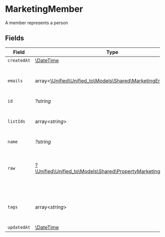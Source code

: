 # MarketingMember

A member represents a person


## Fields

| Field                                                                                                              | Type                                                                                                               | Required                                                                                                           | Description                                                                                                        |
| ------------------------------------------------------------------------------------------------------------------ | ------------------------------------------------------------------------------------------------------------------ | ------------------------------------------------------------------------------------------------------------------ | ------------------------------------------------------------------------------------------------------------------ |
| `createdAt`                                                                                                        | [\DateTime](https://www.php.net/manual/en/class.datetime.php)                                                      | :heavy_minus_sign:                                                                                                 | N/A                                                                                                                |
| `emails`                                                                                                           | array<[\Unified\Unified_to\Models\Shared\MarketingEmail](../../Models/Shared/MarketingEmail.md)>                   | :heavy_minus_sign:                                                                                                 | An array of email addresses for this member                                                                        |
| `id`                                                                                                               | *?string*                                                                                                          | :heavy_minus_sign:                                                                                                 | N/A                                                                                                                |
| `listIds`                                                                                                          | array<*string*>                                                                                                    | :heavy_minus_sign:                                                                                                 | An array of list IDs associated with this member                                                                   |
| `name`                                                                                                             | *?string*                                                                                                          | :heavy_minus_sign:                                                                                                 | N/A                                                                                                                |
| `raw`                                                                                                              | [?\Unified\Unified_to\Models\Shared\PropertyMarketingMemberRaw](../../Models/Shared/PropertyMarketingMemberRaw.md) | :heavy_minus_sign:                                                                                                 | The raw data returned by the integration for this member                                                           |
| `tags`                                                                                                             | array<*string*>                                                                                                    | :heavy_minus_sign:                                                                                                 | An array of tags associated with this member                                                                       |
| `updatedAt`                                                                                                        | [\DateTime](https://www.php.net/manual/en/class.datetime.php)                                                      | :heavy_minus_sign:                                                                                                 | N/A                                                                                                                |